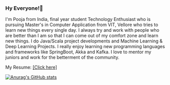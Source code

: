 
### Hy Everyone!👋

I'm Pooja from India, final year student Technology Enthusiast who is pursuing Master's in Computer Application from VIT, Vellore who tries to learn new things every single day. I always try and work with people who are better than I am so that I can come out of my comfort zone and learn new things. I do Java/Scala project developments and Machine Learning & Deep Learning Projects. I really enjoy learning new programming languages and frameworks like SpringBoot, Akka and Kafka. I love to mentor my juniors and work for the betterment of the community.

My Resume: [[Click here]](https://drive.google.com/file/d/1s4SXV5IVXC7y9MmB3osKGB9dZoCguAV3/view?usp=drivesdk&authuser=0)


[![Anurag's GitHub stats](https://github-readme-stats.vercel.app/api?username=poojasundar15)](https://github.com/anuraghazra/github-readme-stats)


